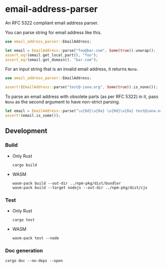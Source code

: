 # email-address-parser

An RFC 5322 compliant email address parser.

You can parse string for email address like this.

```rust
use email_address_parser::EmailAddress;

let email = EmailAddress::parse("foo@bar.com", Some(true)).unwrap();
assert_eq!(email.get_local_part(), "foo");
assert_eq!(email.get_domain(), "bar.com");
```

For an input string that is an invalid email address, it returns `None`.

```rust
use email_address_parser::EmailAddress;

assert!(EmailAddress::parse("test@-iana.org", Some(true)).is_none());
```

To parse an email address with obsolete parts (as per RFC 5322) in it, pass `None` as the second argument to have non-strict parsing.

```rust
let email = EmailAddress::parse("\u{0d}\u{0a} \u{0d}\u{0a} test@iana.org", None);
assert!(email.is_some());
```

## Development

### Build
- Only Rust
  ```shell
  cargo build
  ```
- WASM
  ```shell
  wasm-pack build --out-dir ../npm-pkg/dist/bundler
  wasm-pack build --target nodejs --out-dir ../npm-pkg/dist/cjs
  ```

### Test

- Only Rust
  ```shell
  cargo test
  ```

- WASM
  ```shell
  wasm-pack test --node
  ```

### Doc generation

```shell
cargo doc --no-deps --open
```